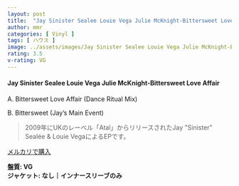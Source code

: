 ```yaml
---
layout: post
title:  "Jay Sinister Sealee Louie Vega Julie McKnight-Bittersweet Love Affair"
author: mmr
categories: [ Vinyl ]
tags: [ ハウス ]
image: ../assets/images/Jay Sinister Sealee Louie Vega Julie McKnight-Bittersweet Love Affair.jpg
rating: 3.5
v-rating: VG
---
```


#### Jay Sinister Sealee Louie Vega Julie McKnight-Bittersweet Love Affair

A. Bittersweet Love Affair (Dance Ritual Mix)

B. Bittersweet (Jay’s Main Event)

> 2009年にUKのレーベル「Atal」からリリースされたJay "Sinister" Sealée  & Louie VegaによるEPです。


[メルカリで購入](https://jp.mercari.com/item/m21567633655)

<div class="mt-4 mb-4 d-flex align-items-center">
<strong class="mr-1">盤質: VG</strong>
</div>
<div class="mt-4 mb-4 d-flex align-items-center">
<strong class="mr-1">ジャケット: なし｜インナースリーブのみ</strong>
</div>
